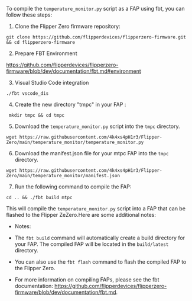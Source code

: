 To compile the `temperature_monitor.py` script as a FAP using fbt, you can follow these steps:

1. Clone the Flipper Zero firmware repository:

```
git clone https://github.com/flipperdevices/flipperzero-firmware.git && cd flipperzero-firmware
```

2. Prepare FBT Environment

https://github.com/flipperdevices/flipperzero-firmware/blob/dev/documentation/fbt.md#environment


3. Visual Studio Code integration
```
./fbt vscode_dis
```

4. Create the new directory "tmpc" in your FAP :

```
 mkdir tmpc && cd tmpc
```

5. Download the `temperature_monitor.py` script into the `tmpc` directory.
   
```
wget https://raw.githubusercontent.com/4k4xs4pH1r3/Flipper-Zero/main/temperature_monitor/temperature_monitor.py
```

6. Download the manifest.json file for your mtpc FAP into the `tmpc` directory.

```
wget https://raw.githubusercontent.com/4k4xs4pH1r3/Flipper-Zero/main/temperature_monitor/manifest.json
```

7. Run the following command to compile the FAP:

```
cd .. && ./fbt build mtpc
```

This will compile the `temperature_monitor.py` script into a FAP that can be flashed to the Flipper ZeZero.Here are some additional notes:

* Notes:

* The `fbt build` command will automatically create a build directory for your FAP. The compiled FAP will be located in the `build/latest` directory.
* You can also use the `fbt flash` command to flash the compiled FAP to the Flipper Zero.
* For more information on compiling FAPs, please see the fbt documentation: https://github.com/flipperdevices/flipperzero-firmware/blob/dev/documentation/fbt.md.
